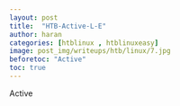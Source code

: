 ```yaml
---
layout: post
title:  "HTB-Active-L-E"
author: haran
categories: [htblinux , htblinuxeasy]
image: post_img/writeups/htb/linux/7.jpg
beforetoc: "Active"
toc: true
---
```

Active